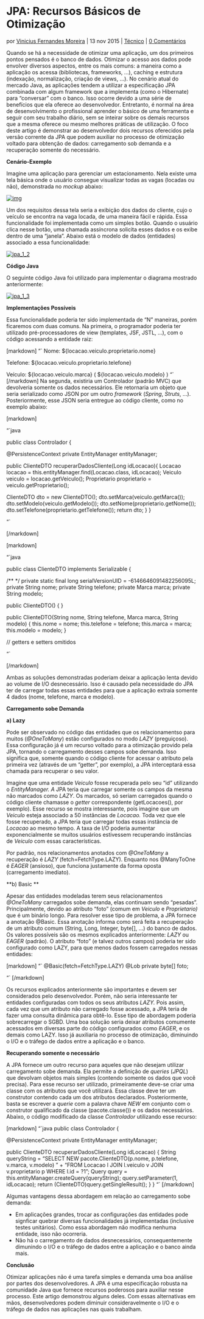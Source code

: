 

# JPA: Recursos Básicos de Otimização

por [Vinicius Fernandes Moreira](https://www.redspark.io/author/vinicius-moreira/) | 13 nov 2015 | [Técnico](https://www.redspark.io/category/tecnico/) | [0 Comentários](https://www.redspark.io/jpa-recursos-basicos-de-otimizacao/#respond)

Quando se há a necessidade de otimizar uma aplicação, um dos primeiros pontos pensados é o banco de dados. Otimizar o acesso aos dados pode envolver diversos aspectos, entre os mais comuns: a maneira como a aplicação os acessa (bibliotecas, frameworks, …), caching e estrutura (indexação, normalização, criação de views, …). No cenário atual do mercado Java, as aplicações tendem a utilizar a especificação JPA combinada com algum framework que a implementa (como o Hibernate) para “conversar” com o banco. Isso ocorre devido a uma série de benefícios que ela oferece ao desenvolvedor. Entretanto, é normal na área de desenvolvimento o profissional aprender o básico de uma ferramenta e seguir com seu trabalho diário, sem se inteirar sobre os demais recursos que a mesma oferece ou mesmo melhores práticas de utilização. O foco deste artigo é demonstrar ao desenvolvedor dois recursos oferecidos pela versão corrente da JPA que podem auxiliar no processo de otimização voltado para obtenção de dados: carregamento sob demanda e a recuperação somente do necessário.


**Cenário-Exemplo**

Imagine uma aplicação para gerenciar um estacionamento. Nela existe uma tela básica onde o usuário consegue visualizar todas as vagas (locadas ou não), demonstrada no *mockup* abaixo:

[![img](https://www.redspark.io/wp-content/uploads/2020/03/jpa_1_1.png)](https://www.redspark.io/wp-content/uploads/2020/03/jpa_1_1.png)

Um dos requisitos dessa tela seria a exibição dos dados do cliente, cujo o veículo se encontra na vaga locada, de uma maneira fácil e rápida. Essa funcionalidade foi implementada como um simples botão. Quando o usuário clica nesse botão, uma chamada assíncrona solicita esses dados e os exibe dentro de uma “janela”. Abaixo está o modelo de dados (entidades) associado a essa funcionalidade:

[![jpa_1_2](https://www.redspark.io/wp-content/uploads/2020/03/jpa_1_2.png)](https://www.redspark.io/wp-content/uploads/2020/03/jpa_1_2.png)

**Código Java**

O seguinte código Java foi utilizado para implementar o diagrama mostrado anteriormente:

[![jpa_1_3](https://www.redspark.io/wp-content/uploads/2020/03/jpa_1_3.png)](https://www.redspark.io/wp-content/uploads/2020/03/jpa_1_3.png)

**Implementações Possíveis**

Essa funcionalidade poderia ter sido implementada de “N” maneiras, porém ficaremos com duas comuns. Na primeira, o programador poderia ter utilizado pré-processadores de view (templates, JSF, JSTL, …), com o código acessando a entidade raiz:

[markdown]
“`
Nome:   ${locacao.veiculo.proprietario.nome}

Telefone: ${locacao.veiculo.proprietario.telefone}

Veículo:  ${locacao.veiculo.marca} ( ${locacao.veiculo.modelo} )
“`
[/markdown]
Na segunda, existiria um Controlador (padrão MVC) que devolveria somente os dados necessários. Ele retornaria um objeto que seria serializado como JSON por um outro *framework* (*Spring*, *Struts*, …). Posteriormente, esse JSON seria entregue ao código cliente, como no exemplo abaixo:

[markdown]

“`java

public class Controlador {

@PersistenceContext
private EntityManager entityManager;

public ClienteDTO recuperarDadosCliente(Long idLocacao){
Locacao locacao = this.entityManager.find(Locacao.class, idLocacao);
Veiculo veiculo = locacao.getVeiculo();
Proprietario proprietario = veiculo.getProprietario();

ClienteDTO dto = new ClienteDTO();
dto.setMarca(veiculo.getMarca());
dto.setModelo(veiculo.getModelo());
dto.setNome(proprietario.getNome());
dto.setTelefone(proprietario.getTelefone());
return dto;
}
}

“`

[/markdown]

[markdown]

“`java

public class ClienteDTO implements Serializable {

/**   */
private static final long serialVersionUID = -6146646091482256095L;
private String nome;
private String telefone;
private Marca marca;
private String modelo;

public ClienteDTO() { }

public ClienteDTO(String nome, String telefone, Marca marca, String modelo) {
this.nome = nome;
this.telefone = telefone;
this.marca = marca;
this.modelo = modelo;
}

// getters e setters omitidos

“`

[/markdown]

Ambas as soluções demonstradas poderiam deixar a aplicação lenta devido ao volume de I/O desnecessário. Isso é causado pela necessidade do JPA ter de carregar todas essas entidades para que a aplicação extraia somente 4 dados (nome, telefone, marca e modelo).

**Carregamento sobe Demanda**

**a) Lazy**

Pode ser observado no código das entidades que os relacionamentso para muitos (*@OneToMany*) estão configurados no modo *LAZY* (preguiçoso). Essa configuração já é um recurso voltado para a otimização provido pela JPA, tornando o carregamento desses campos sobe demanda. Isso significa que, somente quando o código cliente for acessar o atributo pela primeira vez (através de um “getter”, por exemplo), a JPA interceptará essa chamada para recuperar o seu valor.

Imagine que uma entidade *Veiculo* fosse recuperada pelo seu “id” utilizando o *EntityManager. A* JPA teria que carregar somente os campos da mesma não marcados como *LAZY*. Os marcados, só seriam carregados quando o código cliente chamasse o *getter* correspondente (getLocacoes(), por exemplo). Esse recurso se mostra interessante, pois imagine que um *Veiculo* esteja associado a 50 instâncias de *Locacao.* Toda vez que ele fosse recuperado, a JPA teria que carregar todas essas instância de *Locacao* ao mesmo tempo. A taxa de I/O poderia aumentar exponencialmente se muitos usuários estivessem recuperando instâncias de *Veiculo* com essas características.

Por padrão, nos relacionamentos anotados com *@OneToMany* a recuperação é *LAZY* (fetch=FetchType.LAZY). Enquanto nos @ManyToOne é *EAGER* (ansioso), que funciona justamente da forma oposta (carregamento imediato).

**b) Basic
**

Apesar das entidades modeladas terem seus relacionamentos *@OneToMany* carregados sobe demanda, elas continuam sendo “pesadas”. Principalmente, devido ao atributo “foto” (comum em *Veiculo* e *Proprietario)* que é um binário longo. Para resolver esse tipo de problema, a JPA fornece a anotação @Basic. Essa anotação informa como será feita a recuperação de um atributo comum (String, Long, Integer, byte[], …) do banco de dados. Os valores possíveis são os mesmos explicados anteriormente: *LAZY* ou *EAGER* (padrão). O atributo “foto” (e talvez outros campos) poderia ter sido configurado como LAZY, para que menos dados fossem carregados nessas entidades:

[markdown]
“`
@Basic(fetch=FetchType.LAZY)
@Lob
private byte[] foto;

“`
[/markdown]

Os recursos explicados anteriormente são importantes e devem ser considerados pelo desenvolvedor. Porém, não seria interessante ter entidades configuradas com todos os seus atributos *LAZY.* Pois assim, cada vez que um atributo não carregado fosse acessado, a JPA teria de fazer uma consulta dinâmica para obtê-lo. Esse tipo de abordagem poderia sobrecarregar o SGBD. Uma boa solução seria deixar atributos comumente acessados em diversas parte do código configurados como *EAGER*, e os demais como LAZY. Isso já auxiliaria no processo de otimização, diminuindo o I/O e o tráfego de dados entre a aplicação e o banco.

**Recuperando somente o necessário**

A JPA fornece um outro recurso para aqueles que não desejam utilizar carregamento sobe demanda. Ela permite a definição de *queries* (*JPQL*) que devolvam objetos mais simples (contendo somente os dados que você precisa). Para esse recurso ser utilizado, primeiramente deve-se criar uma classe com os atributos que você utilizará. Essa classe deve ter um construtor contendo cada um dos atributos declarados. Posteriormente, basta se escrever a *querie* com a palavra chave *NEW* em conjunto com o construtor qualificado da classe (pacote.classe()) e os dados necessários. Abaixo, o código modificado da classe *Controlador* utilizando esse recurso:

[markdown]
“`java
public class Controlador {

@PersistenceContext
private EntityManager entityManager;

public ClienteDTO recuperarDadosCliente(Long idLocacao) {
String queryString = “SELECT NEW pacote.ClienteDTO(p.nome, p.telefone, v.marca, v.modelo) ”
\+ “FROM Locacao l JOIN l.veiculo v JOIN v.proprietario p WHERE l.id = ?1”;
Query query = this.entityManager.createQuery(queryString);
query.setParameter(1, idLocacao);
return (ClienteDTO)query.getSingleResult();
}
}
“`
[/markdown]

Algumas vantagens dessa abordagem em relação ao carregamento sobe demanda:

- Em aplicações grandes, trocar as configurações das entidades pode signficar quebrar diversas funcionalidades já implementadas (inclusive testes unitários). Como essa abordagem não modifica nenhuma entidade, isso não ocorreria.
- Não há o carregamento de dados desnecessários, consequentemente dimunindo o I/O e o tráfego de dados entre a aplicação e o banco ainda mais.

**Conclusão**

Otimizar aplicações não é uma tarefa simples e demanda uma boa análise por partes dos desenvolvedores. A JPA é uma especificação robusta na comunidade Java que fornece recursos poderosos para auxiliar nesse processo. Este artigo demonstrou alguns deles. Com essas alternativas em mãos, desenvolvedores podem diminuir consideravelmente o I/O e o tráfego de dados nas aplicações nas quais trabalham.

 